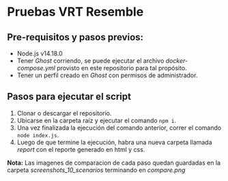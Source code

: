 # Pruebas VRT Resemble


## Pre-requisitos y pasos previos:
- Node.js v14.18.0
- Tener *Ghost* corriendo, se puede ejecutar el archivo *docker-compose.yml* provisto en este repositorio para tal propósito.
- Tener un perfil creado en *Ghost* con permisos de administrador.

## Pasos para ejecutar el script
1. Clonar o descargar el repositorio.
2. Ubicarse en la carpeta raíz y ejecutar el comando `npm i`.
3. Una vez finalizada la ejecución del comando anterior, correr el comando `node index.js`.
4. Luego de que termine la ejecución, habra una nueva carpeta llamada _report_ con el reporte generado en html y css.

**Nota:** Las imagenes de comparacion de cada paso quedan guardadas en la carpeta _screenshots_10_scenarios_ terminando en _compare.png_

